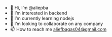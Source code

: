 - 👋 Hi, I’m @aliepba
- 👀 I’m interested in backend 
- 🌱 I’m currently learning nodejs 
- 💞️ I’m looking to collaborate on any company
- 📫 How to reach me  aliefbagas04@gmail.com

<!---
aliepba/aliepba is a ✨ special ✨ repository because its `README.md` (this file) appears on your GitHub profile.
You can click the Preview link to take a look at your changes.
--->
